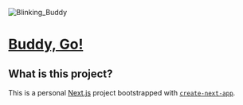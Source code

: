 ![Blinking_Buddy](https://user-images.githubusercontent.com/53918541/112741509-506b8c00-8f3b-11eb-9275-aeb416d6d2bb.gif)

# [Buddy, Go!](https://next-js-buddy-go.vercel.app/)

## What is this project?
This is a personal [Next.js](https://nextjs.org/) project bootstrapped with [`create-next-app`](https://github.com/vercel/next.js/tree/canary/packages/create-next-app).



